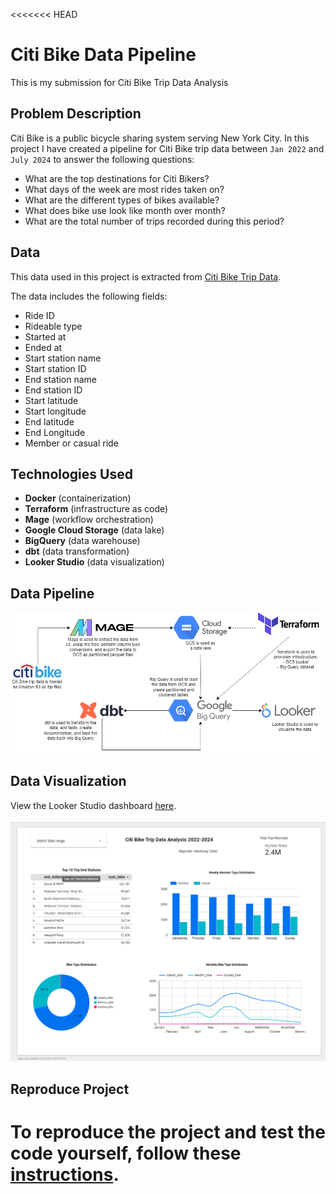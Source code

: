 <<<<<<< HEAD
# Citi Bike Data Pipeline

This is my submission for Citi Bike Trip Data Analysis

## Problem Description

Citi Bike is a public bicycle sharing system serving  New York City. In this project I have created a pipeline for Citi Bike trip data between `Jan 2022` and `July 2024` to answer the following questions:

- What are the top destinations for Citi Bikers?
- What days of the week are most rides taken on?
- What are the different types of bikes available?
- What does bike use look like month over month?
- What are the total number of trips recorded during this period?

## Data

This data used in this project is extracted from [Citi Bike Trip Data](https://citibikenyc.com/system-data).

The data includes the following fields:
- Ride ID
- Rideable type
- Started at
- Ended at
- Start station name
- Start station ID
- End station name
- End station ID
- Start latitude
- Start longitude
- End latitude
- End Longitude
- Member or casual ride

## Technologies Used

- **Docker** (containerization)
- **Terraform** (infrastructure as code)
- **Mage** (workflow orchestration)
- **Google Cloud Storage** (data lake)
- **BigQuery** (data warehouse)
- **dbt** (data transformation)
- **Looker Studio** (data visualization)

## Data Pipeline

![](docs/res/data-flow-diagram.png)

## Data Visualization

View the Looker Studio dashboard [here](https://lookerstudio.google.com/reporting/5a4def5e-634b-4e37-8fda-ef11a5c24558).

![](docs/res/looker-dashboard.png)

## Reproduce Project

To reproduce the project and test the code yourself, follow these [instructions](docs/reproduce.md).
=======
